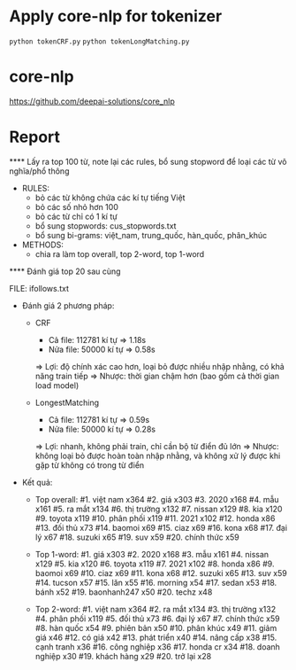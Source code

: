 # Apply core-nlp for tokenizer
`python tokenCRF.py`
`python tokenLongMatching.py`

# core-nlp
https://github.com/deepai-solutions/core_nlp

# Report

**** Lấy ra top 100 từ, note lại các rules, bổ sung stopword để loại các từ vô nghĩa/phổ thông
 - RULES: 
   + bỏ các từ không chứa các kí tự tiếng Việt
   + bỏ các số nhỏ hơn 100
   + bỏ các từ chỉ có 1 kí tự
   + bổ sung stopwords: cus_stopwords.txt
   + bổ sung bi-grams: việt_nam, trung_quốc, hàn_quốc, phân_khúc
 - METHODS:
   + chia ra làm top overall, top 2-word, top 1-word

**** Đánh giá top 20 sau cùng

FILE: ifollows.txt

 - Đánh giá 2 phương pháp:
 	* CRF
 		+ Cả file: 112781 kí tự => 1.18s
 		+ Nửa file: 50000 kí tự => 0.58s

 		=> Lợi: độ chính xác cao hơn, loại bỏ được nhiều nhập nhằng, có khả năng train tiếp
 		=> Nhược: thời gian chậm hơn (bao gồm cả thời gian load model)

 	* LongestMatching
 		+ Cả file: 112781 kí tự => 0.59s
 		+ Nửa file: 50000 kí tự => 0.28s
 		
 		=> Lợi: nhanh, không phải train, chỉ cần bộ từ điển đủ lớn
 		=> Nhược: không loại bỏ được hoàn toàn nhập nhằng, và không xử lý được khi gặp từ không có trong từ điển

 - Kết quả:
 	+ Top overall:
		#1. việt nam x364
		#2. giá x303
		#3. 2020 x168
		#4. mẫu x161
		#5. ra mắt x134
		#6. thị trường x132
		#7. nissan x129
		#8. kia x120
		#9. toyota x119
		#10. phân phối x119
		#11. 2021 x102
		#12. honda x86
		#13. đối thủ x73
		#14. baomoi x69
		#15. ciaz x69
		#16. kona x68
		#17. đại lý x67
		#18. suzuki x65
		#19. suv x59
		#20. chính thức x59

 	+ Top 1-word:
		#1. giá x303
		#2. 2020 x168
		#3. mẫu x161
		#4. nissan x129
		#5. kia x120
		#6. toyota x119
		#7. 2021 x102
		#8. honda x86
		#9. baomoi x69
		#10. ciaz x69
		#11. kona x68
		#12. suzuki x65
		#13. suv x59
		#14. tucson x57
		#15. lăn x55
		#16. morning x54
		#17. sedan x53
		#18. bánh x52
		#19. baonhanh247 x50
		#20. techz x48

 	+ Top 2-word:
		#1. việt nam x364
		#2. ra mắt x134
		#3. thị trường x132
		#4. phân phối x119
		#5. đối thủ x73
		#6. đại lý x67
		#7. chính thức x59
		#8. hàn quốc x54
		#9. phiên bản x50
		#10. phân khúc x49
		#11. giảm giá x46
		#12. có giá x42
		#13. phát triển x40
		#14. nâng cấp x38
		#15. cạnh tranh x36
		#16. công nghiệp x36
		#17. honda cr x34
		#18. doanh nghiệp x30
		#19. khách hàng x29
		#20. trở lại x28
